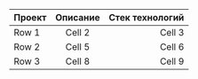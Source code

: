| Проект                                    | Описание                                                      | Стек технологий                            |
|:------------------------------------------|:-------------------------------------------------------------:| ------------------------------------------:|
| Row 1                                     | Cell 2                                                        | Cell 3                                     |
| Row 2                                     | Cell 5                                                        | Cell 6                                     |
| Row 3                                     | Cell 8                                                        | Cell 9                                     |

